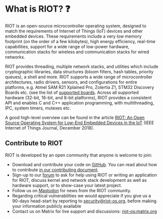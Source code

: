 # What is RIOT? ❓

RIOT is an open-source microcontroller operating system, designed to match
the requirements of Internet of Things (IoT) devices and other embedded
devices. These requirements include a very low memory footprint (on the order
of a few kilobytes), high energy efficiency, real-time capabilities, support
for a wide range of low-power hardware, communication stacks for wireless and
communication stacks for wired networks.

RIOT provides threading, multiple network stacks, and utilities which
include cryptographic libraries, data structures (bloom filters, hash tables,
priority queues), a shell and more. RIOT supports a wide range of
microcontroller architectures, radio drivers, sensors, and configurations for
entire platforms, e.g. Atmel SAM R21 Xplained Pro, Zolertia Z1, STM32 Discovery
Boards etc. (see the list of
[supported boards](https://www.riot-os.org/boards.html).
Across all supported hardware (32-bit, 16-bit, and 8-bit platforms), RIOT
provides a consistent API and enables C and C++ application programming,
with  multithreading, IPC, system timers, mutexes etc.

A good high-level overview can be found in the article
[RIOT: An Open Source Operating System for Low-End Embedded Devices in
the IoT](https://www.riot-os.org/assets/pdfs/riot-ieeeiotjournal-2018.pdf)
(IEEE Internet of Things Journal, December 2018).

## Contribute to RIOT
RIOT is developed by an open community that anyone is welcome to join:
 - Download and contribute your code on
   [GitHub](https://github.com/RIOT-OS/RIOT). You can read about how to
   contribute [in our contributing
   document](https://github.com/RIOT-OS/RIOT/blob/master/CONTRIBUTING.md).
 - Sign-up to our [forum](https://forum.riot-os.org/) to ask for help using RIOT
   or writing an application for RIOT, discuss kernel and network stack
   development as well as hardware support, or to show-case your latest project.
 - Follow us on [Mastodon][mastodon-link] for news from the RIOT
   community.
 - Regarding critical vulnerabilities we would appreciate if you give us a
   90-days head-start by reporting to security@riot-os.org, before making your
   information publicly available
 - Contact us on Matrix for live support and discussions:
   [riot-os:matrix.org](https://matrix.to/#/#riot-os:matrix.org)

[mastodon-link]: https://fosstodon.org/@RIOT_OS
